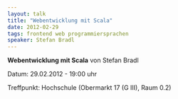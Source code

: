 ```yaml
---
layout: talk
title: "Webentwicklung mit Scala"
date: 2012-02-29
tags: frontend web programmiersprachen
speaker: Stefan Bradl
---
```


**Webentwicklung mit Scala** von Stefan Bradl
 
Datum: 29.02.2012 - 19:00 uhr

Treffpunkt: Hochschule (Obermarkt 17 (G III), Raum 0.2)